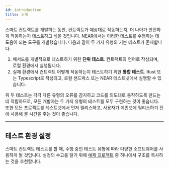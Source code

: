 ```yaml
---
id: introduction
title: 소개
---
```


스마트 컨트랙트를 개발하는 동안, 컨트랙트가 예상대로 작동하는지, 더 나아가 안전하게 작동하는지 테스트하고 싶을 것입니다. NEAR에서는 이러한 테스트를 수행하는 데 도움이 되는 도구를 개발했습니다. 다음과 같이 두 가지 유형의 기본 테스트가 존재합니다.


1. 메서드를 개별적으로 테스트하기 위한 **단위 테스트**. 컨트랙트의 언어로 작성되며, 로컬 환경에서 실행됩니다.
2. 실제 환경에서 컨트랙트 어떻게 작동하는지 테스트하기 위한 **통합 테스트**. Rust 또는 Typescript로 작성되고, 로컬 샌드박스 또는 NEAR 테스트넷에서 실행할 수 있습니다.

위 두 테스트는 각각 다른 유형의 오류를 감지하고 코드를 의도대로 동작하도록 만드는 데 적합하므로, 모든 개발자는 두 가지 유형의 테스트를 모두 구현하는 것이 좋습니다. 또한 모든 프로젝트를 테스트넷에서 먼저 릴리스하고, 사용자가 메인넷에 릴리스하기 전에 사용해 볼 시간을 주는 것이 좋습니다.

---
## 테스트 환경 설정
스마트 컨트랙트 테스트를 할 때, 수행 중인 테스트 유형에 따라 다양한 소프트웨어를 사용하게 될 것입니다. 설정의 수고를 덜기 위해 [예제 프로젝트](https://near.dev) 중 하나에서 구조를 복사하는 것을 추천합니다.
